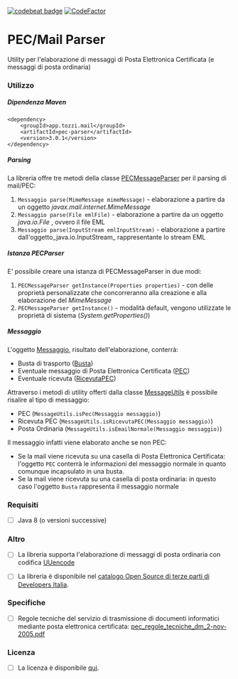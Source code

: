 

[![codebeat badge](https://codebeat.co/badges/b5b1b940-a242-4f95-ad63-75283d2ca778)](https://codebeat.co/projects/github-com-biagiot-java-pec-parser-master) [![CodeFactor](https://www.codefactor.io/repository/github/biagiot/java-pec-parser/badge)](https://www.codefactor.io/repository/github/biagiot/java-pec-parser)

# PEC/Mail Parser

Utility per l'elaborazione di messaggi di Posta Elettronica Certificata (e messaggi di posta ordinaria)

### Utilizzo
##### Dipendenza Maven
```
<dependency>
    <groupId>app.tozzi.mail</groupId>
	<artifactId>pec-parser</artifactId>
	<version>3.0.1</version>
</dependency>
```

##### Parsing

La libreria offre tre metodi della classe [PECMessageParser](https://github.com/biagioT/java-pec-parser/blob/master/src/main/java/app/tozzi/mail/pec/parser/PECMessageParser.java) per il parsing di mail/PEC:

1.  `Messaggio parse(MimeMessage mimeMessage)`  - elaborazione a partire da un oggetto  _javax.mail.internet.MimeMessage_ 
2.  `Messaggio parse(File emlFile)`  - elaborazione a partire da un oggetto  _java.io.File_  , ovvero il file EML
3.  `Messaggio parse(InputStream emlInputStream)`  - elaborazione a partire dall'oggetto_java.io.InputStream_  rappresentante lo stream EML

##### Istanza PECParser

E' possibile creare una istanza di PECMessageParser in due modi:

1.  `PECMessageParser getInstance(Properties properties)`  - con delle proprietà personalizzate che concorreranno alla creazione e alla elaborazione del  _MimeMessage_
2.  `PECMessageParser getInstance()`  - modalità default, vengono utilizzate le proprietà di sistema (_System.getProperties()_)

##### Messaggio

L'oggetto  [Messaggio](https://github.com/biagioT/java-pec-parser/blob/master/src/main/java/app/tozzi/mail/pec/model/Messaggio.java), risultato dell'elaborazione, conterrà:

-   Busta di trasporto ([Busta](https://github.com/biagioT/java-pec-parser/blob/master/src/main/java/app/tozzi/mail/pec/model/Busta.java))
-   Eventuale messaggio di Posta Elettronica Certificata ([PEC](https://github.com/biagioT/java-pec-parser/blob/master/src/main/java/app/tozzi/mail/pec/model/PEC.java))
-   Eventuale ricevuta ([RicevutaPEC](https://github.com/biagioT/java-pec-parser/blob/master/src/main/java/app/tozzi/mail/pec/model/RicevutaPEC.java))

Attraverso i metodi di utility offerti dalla classe  [MessageUtils](https://github.com/biagioT/java-pec-parser/blob/master/src/main/java/app/tozzi/mail/pec/util/MessageUtils.java)  è possibile risalire al tipo di messaggio:

-   PEC (`MessageUtils.isPec(Messaggio messaggio)`)
-   Ricevuta PEC (`MessageUtils.isRicevutaPEC(Messaggio messaggio)`)
-   Posta Ordinaria (`MessageUtils.isEmailNormale(Messaggio messaggio)`)

Il messaggio infatti viene elaborato anche se non PEC:

-   Se la mail viene ricevuta su una casella di Posta Elettronica Certificata: l'oggetto `PEC` conterrà le informazioni del messaggio normale in quanto comunque incapsulato in una busta.
-   Se la mail viene ricevuta su una casella di posta ordinaria: in questo caso l'oggetto `Busta` rappresenta il messaggio normale

### Requisiti
 - [ ] Java 8 (o versioni successive)


### Altro
 - [ ] La libreria supporta l'elaborazione di messaggi di posta ordinaria con codifica  [UUencode](https://en.wikipedia.org/wiki/Uuencoding)
 - [ ] La libreria è disponibile nel [catalogo Open Source di terze parti di Developers Italia](https://developers.italia.it/it/software/biagiot-java-pec-parser-09abab).


### Specifiche
 - [ ]  Regole tecniche del servizio di trasmissione di documenti informatici mediante posta elettronica certificata:  [pec_regole_tecniche_dm_2-nov-2005.pdf](https://www.agid.gov.it/sites/default/files/repository_files/leggi_decreti_direttive/pec_regole_tecniche_dm_2-nov-2005.pdf)

### Licenza

 - [ ] La licenza è disponibile [qui](https://github.com/biagioT/java-pec-parser/blob/master/LICENSE).
